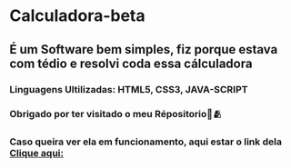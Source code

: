 ﻿# Calculadora-beta

## É um Software bem simples, fiz porque estava com tédio e resolvi coda essa cálculadora

### Linguagens Ultilizadas: HTML5, CSS3, JAVA-SCRIPT

<h3>Obrigado por ter visitado o meu Répositorio🩵🫂<h3>

### Caso queira ver ela em funcionamento, aqui estar o link dela [Clique aqui:](https://victorgabriel13.github.io/Calculadora-beta/)
